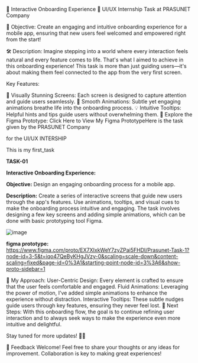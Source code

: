 🌟 Interactive Onboarding Experience 🌟
UI/UX Internship Task at PRASUNET Company

🎯 Objective:
Create an engaging and intuitive onboarding experience for a mobile app, ensuring that new users feel welcomed and empowered right from the start!

🛠 Description:
Imagine stepping into a world where every interaction feels natural and every feature comes to life. That's what I aimed to achieve in this onboarding experience! This task is more than just guiding users—it's about making them feel connected to the app from the very first screen.

Key Features:

🎨 Visually Stunning Screens: Each screen is designed to capture attention and guide users seamlessly.
🎥 Smooth Animations: Subtle yet engaging animations breathe life into the onboarding process.
💡 Intuitive Tooltips: Helpful hints and tips guide users without overwhelming them.
🔗 Explore the Figma Prototype:
Click Here to View My Figma PrototypeHere is the task given by the 
PRASUNET Company 

for the UI/UX INTERSHIP 

This is my first_task 

**TASK-01**

**Interactive Onboarding Experience:**

**Objective:** Design an engaging onboarding process for a mobile app.

**Description:** Create a series of interactive screens that guide new users through the app's features. 
Use animations, tooltips, and visual cues to make the onboarding process intuitive and engaging. 
The task involves designing a few key screens and adding simple animations, 
which can be done with basic prototyping tool Figma.

![image](https://github.com/user-attachments/assets/2983fcc4-9622-493b-b9ba-9ae4a1abeed4)

**figma prototype:**
https://www.figma.com/proto/EX7XIxkWeY7zyZPai5FHDI/Prasunet-Task-1?node-id=3-5&t=iqo47QeByKHgJVzy-0&scaling=scale-down&content-scaling=fixed&page-id=0%3A1&starting-point-node-id=3%3A6&show-proto-sidebar=1

🚀 My Approach:
User-Centric Design: Every element is crafted to ensure that the user feels comfortable and engaged.
Fluid Animations: Leveraging the power of motion, I’ve added simple animations to enhance the experience without distraction.
Interactive Tooltips: These subtle nudges guide users through key features, ensuring they never feel lost.
🌱 Next Steps:
With this onboarding flow, the goal is to continue refining user interaction and to always seek ways to make the experience even more intuitive and delightful.

Stay tuned for more updates! 💼✨

💬 Feedback Welcome!
Feel free to share your thoughts or any ideas for improvement. Collaboration is key to making great experiences!
